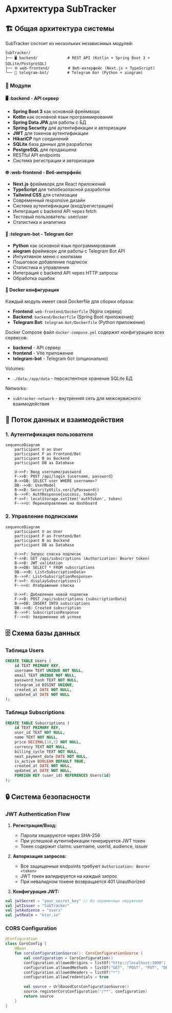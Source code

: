 # Архитектура SubTracker

## 🏗️ Общая архитектура системы

SubTracker состоит из нескольких независимых модулей:

```
SubTracker/
├── 🖥️ backend/             # REST API (Kotlin + Spring Boot 3 + SQLite/PostgreSQL)
├── 🌐 web-frontend/        # Веб-интерфейс (Next.js + TypeScript)
└── 🤖 telegram-bot/        # Telegram бот (Python + aiogram)
```

### 🔧 Модули

#### 🖥️ **:backend** - API сервер
- **Spring Boot 3** как основной фреймворк
- **Kotlin** как основной язык программирования
- **Spring Data JPA** для работы с БД
- **Spring Security** для аутентификации и авторизации
- **JWT** для токенов аутентификации
- **HikariCP** пул соединений
- **SQLite** база данных для разработки
- **PostgreSQL** для продакшена
- RESTful API endpoints
- Система регистрации и авторизации

#### 🌐 **:web-frontend** - Веб-интерфейс
- **Next.js** фреймворк для React приложений
- **TypeScript** для типобезопасной разработки
- **Tailwind CSS** для стилизации
- Современный responsive дизайн
- Система аутентификации (вход/регистрация)
- Интеграция с backend API через fetch
- Тестовый пользователь: user/user
- Статистика и аналитика

#### 🤖 **:telegram-bot** - Telegram бот
- **Python** как основной язык программирования
- **aiogram** фреймворк для работы с Telegram Bot API
- Интуитивное меню с кнопками
- Пошаговое добавление подписок
- Статистика и управление
- Интеграция с backend API через HTTP запросы
- Обработка ошибок
#### 🐳 **Docker конфигурация**

Каждый модуль имеет свой Dockerfile для сборки образа:

- **Frontend**: `web-frontend/Dockerfile` (Nginx сервер)
- **Backend**: `backend/Dockerfile` (Spring Boot приложение)
- **Telegram Bot**: `telegram-bot/Dockerfile` (Python приложение)

Docker Compose файл `docker-compose.yml` содержит конфигурацию всех сервисов:
- **backend** - API сервер
- **frontend** - Vite приложение
- **telegram-bot** - Telegram бот (опционально)

Volumes:
- `./data:/app/data` - персистентное хранение SQLite БД

Networks:
- `subtracker-network` - внутренняя сеть для межсервисного взаимодействия

## 🔄 Поток данных и взаимодействия

### 1. Аутентификация пользователя

```mermaid
sequenceDiagram
    participant U as User
    participant F as Frontend/Bot
    participant B as Backend
    participant DB as Database
    
    U->>F: Ввод username/password
    F->>B: POST /api/login {username, password}
    B->>DB: SELECT user WHERE username=?
    DB-->>B: UserModel
    B->>B: SecurityUtils.verifyPassword()
    B-->>F: AuthResponse{success, token}
    F->>F: localStorage.setItem('authToken', token)
    F-->>U: Перенаправление на dashboard
```

### 2. Управление подписками

```mermaid
sequenceDiagram
    participant U as User
    participant F as Frontend/Bot
    participant B as Backend
    participant DB as Database
    
    U->>F: Запрос списка подписок
    F->>B: GET /api/subscriptions (Authorization: Bearer token)
    B->>B: JWT validation
    B->>DB: SELECT * FROM subscriptions
    DB-->>B: List<SubscriptionData>
    B-->>F: List<SubscriptionResponse>
    F->>F: displaySubscriptions()
    F-->>U: Отображение списка
    
    U->>F: Добавление новой подписки
    F->>B: POST /api/subscriptions {subscriptionData}
    B->>DB: INSERT INTO subscriptions
    DB-->>B: Created subscription
    B-->>F: SubscriptionResponse
    F-->>U: Уведомление об успехе
```

## 🗄️ Схема базы данных

### Таблица Users
```sql
CREATE TABLE Users (
    id TEXT PRIMARY KEY,
    username TEXT UNIQUE NOT NULL,
    email TEXT UNIQUE NOT NULL,
    password_hash TEXT NOT NULL,
    telegram_id BIGINT UNIQUE,
    created_at DATE NOT NULL,
    updated_at DATE NOT NULL
);
```

### Таблица Subscriptions
```sql
CREATE TABLE Subscriptions (
    id TEXT PRIMARY KEY,
    user_id TEXT NOT NULL,
    name TEXT NOT NULL,
    price DECIMAL(10,2) NOT NULL,
    currency TEXT NOT NULL,
    billing_cycle TEXT NOT NULL,
    next_payment_date DATE NOT NULL,
    is_active BOOLEAN DEFAULT TRUE,
    created_at DATE NOT NULL,
    updated_at DATE NOT NULL,
    FOREIGN KEY (user_id) REFERENCES Users(id)
);
```

## 🔒 Система безопасности

### JWT Authentication Flow

1. **Регистрация/Вход:**
   - Пароли хешируются через SHA-256
   - При успешной аутентификации генерируется JWT токен
   - Токен содержит claims: username, userId, audience, issuer

2. **Авторизация запросов:**
   - Все защищенные endpoints требуют `Authorization: Bearer <token>`
   - JWT токен валидируется на каждый запрос
   - При невалидном токене возвращается 401 Unauthorized

3. **Конфигурация JWT:**
```kotlin
val jwtSecret = "your_secret_key" // Из переменных окружения
val jwtIssuer = "SubTracker"
val jwtAudience = "users"
val jwtRealm = "ktor.io"
```

### CORS Configuration
```kotlin
@Configuration
class CorsConfig {
    @Bean
    fun corsConfigurationSource(): CorsConfigurationSource {
        val configuration = CorsConfiguration()
        configuration.allowedOrigins = listOf("http://localhost:3000")
        configuration.allowedMethods = listOf("GET", "POST", "PUT", "DELETE", "OPTIONS")
        configuration.allowedHeaders = listOf("*")
        configuration.allowCredentials = true
        
        val source = UrlBasedCorsConfigurationSource()
        source.registerCorsConfiguration("/**", configuration)
        return source
    }
}
